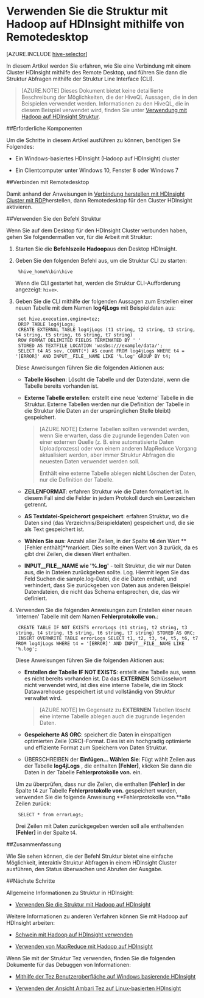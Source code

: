 <properties
   pageTitle="Verwenden von Hadoop Struktur und Remotedesktop in HDInsight | Microsoft Azure"
   description="Erfahren Sie, wie Sie mithilfe von Remotedesktop mit Hadoop Cluster in HDInsight verbinden, und führen Sie dann die Struktur Abfragen über die Benutzeroberfläche für die Struktur Line."
   services="hdinsight"
   documentationCenter=""
   authors="Blackmist"
   manager="jhubbard"
   editor="cgronlun"
    tags="azure-portal"/>

<tags
   ms.service="hdinsight"
   ms.devlang="na"
   ms.topic="article"
   ms.tgt_pltfrm="na"
   ms.workload="big-data"
   ms.date="09/06/2016"
   ms.author="larryfr"/>

# <a name="use-hive-with-hadoop-on-hdinsight-with-remote-desktop"></a>Verwenden Sie die Struktur mit Hadoop auf HDInsight mithilfe von Remotedesktop

[AZURE.INCLUDE [hive-selector](../../includes/hdinsight-selector-use-hive.md)]

In diesem Artikel werden Sie erfahren, wie Sie eine Verbindung mit einem Cluster HDInsight mithilfe des Remote Desktop, und führen Sie dann die Struktur Abfragen mithilfe der Struktur Line Interface (CLI).

> [AZURE.NOTE] Dieses Dokument bietet keine detaillierte Beschreibung der Möglichkeiten, die der HiveQL Aussagen, die in den Beispielen verwendet werden. Informationen zu den HiveQL, die in diesem Beispiel verwendet wird, finden Sie unter [Verwendung mit Hadoop auf HDInsight Struktur](hdinsight-use-hive.md).

##<a name="a-idprereqaprerequisites"></a><a id="prereq"></a>Erforderliche Komponenten

Um die Schritte in diesem Artikel ausführen zu können, benötigen Sie Folgendes:

* Ein Windows-basiertes HDInsight (Hadoop auf HDInsight) cluster

* Ein Clientcomputer unter Windows 10, Fenster 8 oder Windows 7

##<a name="a-idconnectaconnect-with-remote-desktop"></a><a id="connect"></a>Verbinden mit Remotedesktop

Damit anhand der Anweisungen in [Verbindung herstellen mit HDInsight Cluster mit RDP](hdinsight-administer-use-management-portal.md#rdp)herstellen, dann Remotedesktop für den Cluster HDInsight aktivieren.

##<a name="a-idhiveause-the-hive-command"></a><a id="hive"></a>Verwenden Sie den Befehl Struktur

Wenn Sie auf dem Desktop für den HDInsight Cluster verbunden haben, gehen Sie folgendermaßen vor, für die Arbeit mit Struktur:

1. Starten Sie die **Befehlszeile Hadoop**aus den Desktop HDInsight.

2. Geben Sie den folgenden Befehl aus, um die Struktur CLI zu starten:

        %hive_home%\bin\hive

    Wenn die CLI gestartet hat, werden die Struktur CLI-Aufforderung angezeigt: `hive>`.

3. Geben Sie die CLI mithilfe der folgenden Aussagen zum Erstellen einer neuen Tabelle mit dem Namen **log4jLogs** mit Beispieldaten aus:

        set hive.execution.engine=tez;
        DROP TABLE log4jLogs;
        CREATE EXTERNAL TABLE log4jLogs (t1 string, t2 string, t3 string, t4 string, t5 string, t6 string, t7 string)
        ROW FORMAT DELIMITED FIELDS TERMINATED BY ' '
        STORED AS TEXTFILE LOCATION 'wasbs:///example/data/';
        SELECT t4 AS sev, COUNT(*) AS count FROM log4jLogs WHERE t4 = '[ERROR]' AND INPUT__FILE__NAME LIKE '%.log' GROUP BY t4;

    Diese Anweisungen führen Sie die folgenden Aktionen aus:

    * **Tabelle löschen**: Löscht die Tabelle und der Datendatei, wenn die Tabelle bereits vorhanden ist.

    * **Externe Tabelle erstellen**: erstellt eine neue 'externe' Tabelle in die Struktur. Externe Tabellen werden nur die Definition der Tabelle in die Struktur (die Daten an der ursprünglichen Stelle bleibt) gespeichert.

        > [AZURE.NOTE] Externe Tabellen sollten verwendet werden, wenn Sie erwarten, dass die zugrunde liegenden Daten von einer externen Quelle (z. B. eine automatisierte Daten Uploadprozess) oder von einem anderen MapReduce Vorgang aktualisiert werden, aber immer Struktur Abfragen die neuesten Daten verwendet werden soll.
        >
        > Enthält eine externe Tabelle ablegen **nicht** Löschen der Daten, nur die Definition der Tabelle.

    * **ZEILENFORMAT**: erfahren Struktur wie die Daten formatiert ist. In diesem Fall sind die Felder in jedem Protokoll durch ein Leerzeichen getrennt.

    * **AS Textdatei-Speicherort gespeichert**: erfahren Struktur, wo die Daten sind (das Verzeichnis/Beispieldaten) gespeichert und, die sie als Text gespeichert ist.

    * **Wählen Sie aus**: Anzahl aller Zeilen, in der Spalte **t4** den Wert **[Fehler enthält]**markiert. Dies sollte einen Wert von **3** zurück, da es gibt drei Zeilen, die diesen Wert enthalten.

    * **INPUT__FILE__NAME wie '%.log'** - teilt Struktur, die wir nur Daten aus, die in Dateien zurückgeben sollte. Log. Hiermit legen Sie das Feld Suchen die sample.log-Datei, die die Daten enthält, und verhindert, dass Sie zurückgeben von Daten aus anderen Beispiel Datendateien, die nicht das Schema entsprechen, die, das wir definiert.


4. Verwenden Sie die folgenden Anweisungen zum Erstellen einer neuen 'internen' Tabelle mit dem Namen **Fehlerprotokolle von.**:

        CREATE TABLE IF NOT EXISTS errorLogs (t1 string, t2 string, t3 string, t4 string, t5 string, t6 string, t7 string) STORED AS ORC;
        INSERT OVERWRITE TABLE errorLogs SELECT t1, t2, t3, t4, t5, t6, t7 FROM log4jLogs WHERE t4 = '[ERROR]' AND INPUT__FILE__NAME LIKE '%.log';

    Diese Anweisungen führen Sie die folgenden Aktionen aus:

    * **Erstellen der Tabelle IF NOT EXISTS**: erstellt eine Tabelle aus, wenn es nicht bereits vorhanden ist. Da das **EXTERNEN** Schlüsselwort nicht verwendet wird, ist dies eine interne Tabelle, die im Stock Datawarehouse gespeichert ist und vollständig von Struktur verwaltet wird.

        > [AZURE.NOTE] Im Gegensatz zu **EXTERNEN** Tabellen löscht eine interne Tabelle ablegen auch die zugrunde liegenden Daten.

    * **Gespeicherte AS ORC**: speichert die Daten in einspaltigen optimierten Zeile (ORC)-Format. Dies ist ein hochgradig optimierte und effiziente Format zum Speichern von Daten Struktur.

    * ÜBERSCHREIBEN der **Einfügen... Wählen Sie**: Fügt wählt Zeilen aus der Tabelle **log4jLogs** , die enthalten **[Fehler]**, klicken Sie dann die Daten in der Tabelle **Fehlerprotokolle von.** ein.

    Um zu überprüfen, dass nur die Zeilen, die enthalten **[Fehler]** in der Spalte t4 zur Tabelle **Fehlerprotokolle von.** gespeichert wurden, verwenden Sie die folgende Anweisung **Fehlerprotokolle von.**alle Zeilen zurück:

        SELECT * from errorLogs;

    Drei Zeilen mit Daten zurückgegeben werden soll alle enthaltenden **[Fehler]** in der Spalte t4.

##<a name="a-idsummaryasummary"></a><a id="summary"></a>Zusammenfassung

Wie Sie sehen können, die der Befehl Struktur bietet eine einfache Möglichkeit, interaktiv Struktur Abfragen in einem HDInsight Cluster ausführen, den Status überwachen und Abrufen der Ausgabe.

##<a name="a-idnextstepsanext-steps"></a><a id="nextsteps"></a>Nächste Schritte

Allgemeine Informationen zu Struktur in HDInsight:

* [Verwenden Sie die Struktur mit Hadoop auf HDInsight](hdinsight-use-hive.md)

Weitere Informationen zu anderen Verfahren können Sie mit Hadoop auf HDInsight arbeiten:

* [Schwein mit Hadoop auf HDInsight verwenden](hdinsight-use-pig.md)

* [Verwenden von MapReduce mit Hadoop auf HDInsight](hdinsight-use-mapreduce.md)

Wenn Sie mit der Struktur Tez verwenden, finden Sie die folgenden Dokumente für das Debuggen von Informationen:

* [Mithilfe der Tez Benutzeroberfläche auf Windows basierende HDInsight](hdinsight-debug-tez-ui.md)

* [Verwenden der Ansicht Ambari Tez auf Linux-basierten HDInsight](hdinsight-debug-ambari-tez-view.md)

[1]: ../HDInsight/hdinsight-hadoop-visual-studio-tools-get-started.md

[hdinsight-sdk-documentation]: http://msdnstage.redmond.corp.microsoft.com/library/dn479185.aspx

[azure-purchase-options]: http://azure.microsoft.com/pricing/purchase-options/
[azure-member-offers]: http://azure.microsoft.com/pricing/member-offers/
[azure-free-trial]: http://azure.microsoft.com/pricing/free-trial/

[apache-tez]: http://tez.apache.org
[apache-hive]: http://hive.apache.org/
[apache-log4j]: http://en.wikipedia.org/wiki/Log4j
[hive-on-tez-wiki]: https://cwiki.apache.org/confluence/display/Hive/Hive+on+Tez
[import-to-excel]: http://azure.microsoft.com/documentation/articles/hdinsight-connect-excel-power-query/


[hdinsight-use-oozie]: hdinsight-use-oozie.md
[hdinsight-analyze-flight-data]: hdinsight-analyze-flight-delay-data.md





[hdinsight-provision]: hdinsight-provision-clusters.md
[hdinsight-submit-jobs]: hdinsight-submit-hadoop-jobs-programmatically.md
[hdinsight-upload-data]: hdinsight-upload-data.md


[Powershell-install-configure]: ../powershell-install-configure.md
[powershell-here-strings]: http://technet.microsoft.com/library/ee692792.aspx

